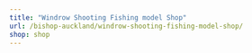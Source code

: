 ```yaml
---
title: "Windrow Shooting Fishing model Shop"
url: /bishop-auckland/windrow-shooting-fishing-model-shop/
shop: shop
---
```

